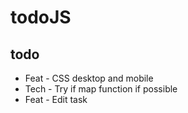 # todoJS

## todo

<ul>
    <li>Feat - CSS desktop and mobile</li>
    <li>Tech - Try if map function if possible</li>
    <li>Feat - Edit task</li>
</ul>
